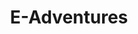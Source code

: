 ---
layout: page
title: E-Adventures
permalink: /be-travelling/e-adventures/
third_nav_title: Be Travelling

---